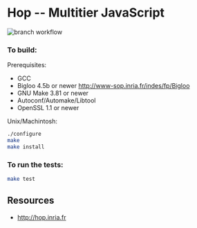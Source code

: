 Hop -- Multitier JavaScript
===========================

![branch workflow](https://github.com/manuel-serrano/bigloo/actions/workflows/bigloo.yml/badge.svg)

### To build:

Prerequisites:

 * GCC
 * Bigloo 4.5b or newer <http://www-sop.inria.fr/indes/fp/Bigloo>
 * GNU Make 3.81 or newer
 * Autoconf/Automake/Libtool
 * OpenSSL 1.1 or newer

Unix/Machintosh:

```sh
./configure
make
make install
```

### To run the tests:

```sh
make test
```

Resources
---------

 * <http://hop.inria.fr>
